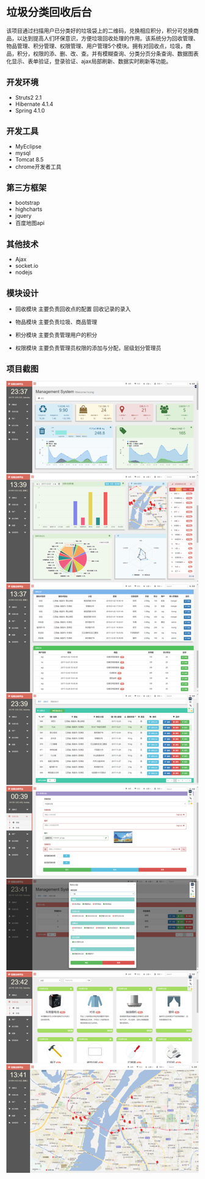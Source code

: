 # 垃圾分类回收后台
该项目通过扫描用户已分类好的垃圾袋上的二维码，兑换相应积分，积分可兑换商品，以达到提高人们环保意识，方便垃圾回收处理的作用。该系统分为回收管理、物品管理、积分管理、权限管理、用户管理5个模块。拥有对回收点，垃圾，商品，积分，权限的添、删、改、查。并有模糊查询、分类分页分条查询、数据图表化显示、表单验证，登录验证、ajax局部刷新、数据实时刷新等功能。

开发环境
-
* Struts2  2.1
* Hibernate  4.1.4
* Spring  4.1.0

开发工具
-
* MyEclipse
* mysql
* Tomcat 8.5
* chrome开发者工具

第三方框架
-
* bootstrap
* highcharts
* jquery
* 百度地图api

其他技术
-
* Ajax
* socket.io
* nodejs

模块设计
-
* 回收模块
主要负责回收点的配置
回收记录的录入

* 物品模块
主要负责垃圾、商品管理

* 积分模块
主要负责管理用户的积分

* 权限模块
主要负责管理员权限的添加与分配，层级划分管理员


项目截图
-
![](https://raw.githubusercontent.com/Hcong425/garbageSorting/master/image1.png)
![](https://raw.githubusercontent.com/Hcong425/garbageSorting/master/image2.png)
![](https://raw.githubusercontent.com/Hcong425/garbageSorting/master/image3.png)
![](https://raw.githubusercontent.com/Hcong425/garbageSorting/master/image4.png)
![](https://raw.githubusercontent.com/Hcong425/garbageSorting/master/image5.png)
![](https://raw.githubusercontent.com/Hcong425/garbageSorting/master/image6.png)
![](https://raw.githubusercontent.com/Hcong425/garbageSorting/master/image7.png)
![](https://raw.githubusercontent.com/Hcong425/garbageSorting/master/image8.png)
